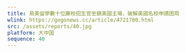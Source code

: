 ```yaml
---
title: 易美留學數十位藤校招生官坐鎮美國主場，破解美國名校申請困局
wlink: https://gogonews.cc/article/4721780.html
src: /assets/reports/40.jpg
platform: 大中国
sequence: 40
---
```

